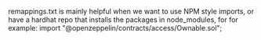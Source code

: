 remappings.txt is mainly helpful when we want to use NPM style imports, or have a hardhat repo that installs the packages in node_modules, for for example:
import "@openzeppelin/contracts/access/Ownable.sol";
